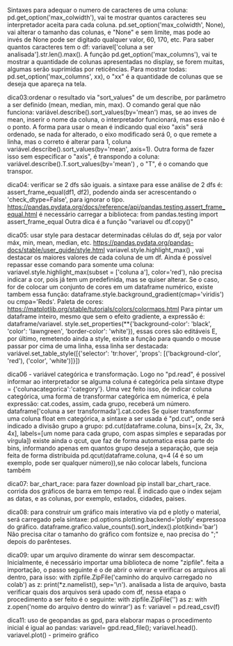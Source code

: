 Sintaxes para adequar o numero de caracteres de uma coluna: pd.get_option('max_colwidth'), vai te mostrar quantos caracteres seu interpretador aceita para cada coluna.
pd.set_option('max_colwidth', None), vai alterar o tamanho das colunas, e "None" e sem limite, mas pode ao invés de None pode ser digitado qualquer valor, 60, 170, etc.
Para saber quantos caracteres tem o df: variavel['coluna a ser analisada'].str.len().max().
A função pd.get_option('max_columns'), vai te mostrar a quantidade de colunas apresentadas no display, se forem muitas, algumas serão suprimidas por reticências.
Para mostrar todas: pd.set_option('max_columns', xx), o "xx" é a quantidade de colunas que se deseja que apareça na tela.

dica03:ordenar o resultado via "sort_values" de um describe, por parâmetro a ser definido (mean, median, min, max).
O comando geral que não funciona: variável.describe().sort_values(by='mean') mas, se ao inves de mean, inserir o nome da coluna, o interpretador funcionará, mas esse não é o ponto.
A forma para usar o mean é indicando qual eixo "axis" será ordenado, se nada for alterado, o eixo modificado será 0, o que remete a linha, mas o correto é alterar para 1, coluna
variável.describe().sort_values(by='mean', axis=1).
Outra forma de fazer isso sem especificar o "axis", é transpondo a coluna: variável.describe().T.sort_values(by='mean') , o "T", é o comando que transpor.

dica04: verificar se 2 dfs são iguais.
a sintaxe para esse análise de 2 dfs é: assert_frame_equal(df1, df2), podendo ainda ser acrescentando o 'check_dtype=False', para ignorar o tipo.
https://pandas.pydata.org/docs/reference/api/pandas.testing.assert_frame_equal.html
é necessário carregar a biblioteca: from pandas.testing import assert_frame_equal
Outra dica é a função "variavel ou df.copy()"

dica05: usar style para destacar determinadas células do df, seja por valor máx, min, mean, median, etc.
https://pandas.pydata.org/pandas-docs/stable/user_guide/style.html
variavel.style.highlight_max() , vai destacar os maiores valores de cada coluna de um df. 
Ainda é possível repassar esse comando para somente uma coluna: variavel.style.highlight_max(subset = ['coluna a'], color='red'), não precisa indicar a cor, pois já tem um predefinida, mas se quiser alterar.
Se o caso, for de colocar um conjunto de cores em um dataframe numérico, existe tambem essa função:
dataframe.style.background_gradient(cmap='viridis') ou cmpa='Reds'. Paleta de cores: https://matplotlib.org/stable/tutorials/colors/colormaps.html
Para pintar um dataframe inteiro, mesmo que sem o efeito gradiente, a expressão é: dataframe/variavel. style.set_properties(**{'background-color': 'black', 'color': 'lawngreen', 'border-color': 'white'}), essas cores são editáveis
E, por último, remetendo ainda a style, existe a função para quando o mouse passar por cima de uma linha, essa linha ser destacada:
variável.set_table_style([{'selector': 'tr:hover', 'props': [('background-clor', 'red'), ('color', 'white')]}])

dica06 - variável categórica e transformação.
Logo no "pd.read", é possivel informar ao interpretador se alguma coluna é categórica pela sintaxe dtype = {'colunacategorica':'category'}.
Uma vez feito isso, de indicar coluna categórica, uma forma de transformar categórica em númerica, é pela expressão: cat.codes, assim, cada grupo, receberá um número.
dataframe['coluna a ser transformada'].cat.codes
Se quiser transformar uma coluna float em categórica, a sintaxe a ser usada é "pd.cut", onde será indicado a divisão grupo a grupo:
pd.cut(dataframe.coluna, bins=[x, 2x, 3x, 4x], labels=[um nome para cada grupo, com aspas simples e separadas por vírgula])
existe ainda o qcut, que faz de forma automatica essa parte do bins, informando apenas em quantos grupo deseja a separação, que seja feita de forma distribuida
pd.qcut(dataframe.coluna, q=4 (4 é so um exemplo, pode ser qualquer número)),se não colocar labels, funciona também

dica07: bar_chart_race: para fazer download pip install bar_chart_race.
corrida dos gráficos de barra em tempo real.
É indicado que o index sejam as datas, e as colunas, por exemplo, estados, cidades, paises.

dica08: para construir um gráfico mais interativo via pd e plotly
o material, será carregado pela sintaxe: pd.options.plotting.backend='plotly'
expressoa do gráfico. dataframe.grafico.value_counts().sort_index().plot(kind='bar')
Não precisa citar o tamanho do gráfico com fontsize e, nao precisa do ";" depois do parênteses.

dica09: upar um arquivo diramente do winrar sem descompactar.
Inicialmente, é necessário importar uma biblioteca de nome "zipfile".
feita a importação, o passo seguinte é o de abrir o winrar e verificar os arquivos ali dentro, para isso: with zipfile.ZipFile('caminho do arquivo carregado no colab') as z:
print(*z.namelist(), sep='\n').
analisada a lista de arquivo, basta verificar quais dos arquivos será upado com df, nessa etapa o procedimento a ser feito é o seguinte:
with zipfile.ZipFile('') as z:
  with z.open('nome do arquivo dentro do winrar') as f:
    variavel = pd.read_csv(f)
    
dica11: uso de geopandas as gpd, para elaborar mapas
o procedimento inicial é igual ao pandas: variavel= gpd.read_file(); variavel.head().
variavel.plot() - primeiro gráfico
